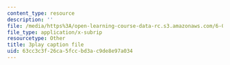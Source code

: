 ```yaml
---
content_type: resource
description: ''
file: /media/https%3A/open-learning-course-data-rc.s3.amazonaws.com/6-042j-mathematics-for-computer-science-spring-2015/63cc3c3f26ca5fccbd3ac9de8e97a034_yzKPotFLfsc.vtt
file_type: application/x-subrip
resourcetype: Other
title: 3play caption file
uid: 63cc3c3f-26ca-5fcc-bd3a-c9de8e97a034
---
```

